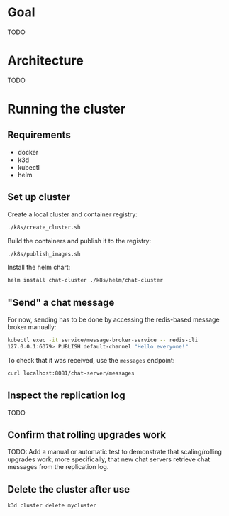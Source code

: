 # Goal

TODO

# Architecture

TODO

# Running the cluster

## Requirements

- docker
- k3d
- kubectl
- helm

## Set up cluster

Create a local cluster and container registry:

```bash
./k8s/create_cluster.sh
```

Build the containers and publish it to the registry:

```bash
./k8s/publish_images.sh
```

Install the helm chart:

```bash
helm install chat-cluster ./k8s/helm/chat-cluster
```

## "Send" a chat message

For now, sending has to be done by accessing the redis-based message broker
manually:

```bash
kubectl exec -it service/message-broker-service -- redis-cli
127.0.0.1:6379> PUBLISH default-channel "Hello everyone!"
```

To check that it was received, use the `messages` endpoint:

```bash
curl localhost:8081/chat-server/messages
```

## Inspect the replication log

TODO

## Confirm that rolling upgrades work

TODO: Add a manual or automatic test to demonstrate that scaling/rolling upgrades work, more specifically, that new chat servers retrieve chat messages from the replication log.

## Delete the cluster after use

```bash
k3d cluster delete mycluster
```
